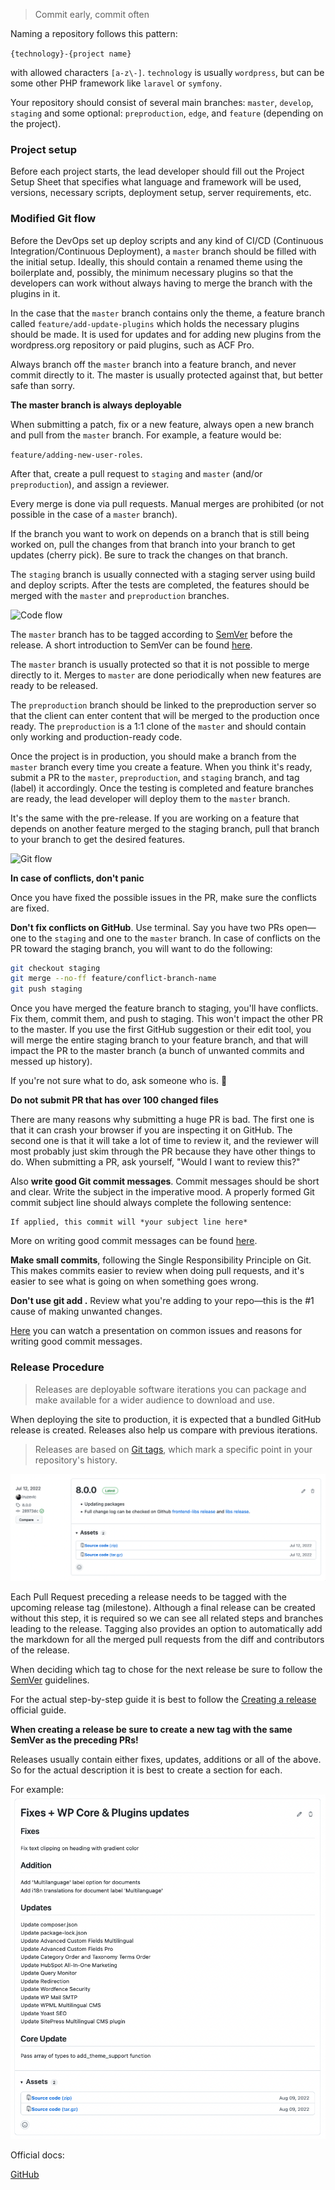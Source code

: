 > Commit early, commit often

Naming a repository follows this pattern:

`{technology}-{project name}`

with allowed characters `[a-z\-]`. `technology` is usually `wordpress`, but can be some other PHP framework like `laravel` or `symfony`.

Your repository should consist of several main branches: `master`, `develop`, `staging` and some optional: `preproduction`, `edge`, and `feature` (depending on the project).

### Project setup

Before each project starts, the lead developer should fill out the Project Setup Sheet that specifies what language and framework will be used, versions, necessary scripts, deployment setup, server requirements, etc.

### Modified Git flow

Before the DevOps set up deploy scripts and any kind of CI/CD (Continuous Integration/Continuous Deployment), a `master` branch should be filled with the initial setup. Ideally, this should contain a renamed theme using the boilerplate and, possibly, the minimum necessary plugins so that the developers can work without always having to merge the branch with the plugins in it.

In the case that the `master` branch contains only the theme, a feature branch called `feature/add-update-plugins` which holds the necessary plugins should be made. It is used for updates and for adding new plugins from the wordpress.org repository or paid plugins, such as ACF Pro.

Always branch off the `master` branch into a feature branch, and never commit directly to it. The master is usually protected against that, but better safe than sorry.

**The master branch is always deployable**

When submitting a patch, fix or a new feature, always open a new branch and pull from the `master` branch. For example, a feature would be:

`feature/adding-new-user-roles`.

After that, create a pull request to `staging` and `master` (and/or `preproduction`), and assign a reviewer.

Every merge is done via pull requests. Manual merges are prohibited (or not possible in the case of a `master` branch).

If the branch you want to work on depends on a branch that is still being worked on, pull the changes from that branch into your branch to get updates (cherry pick). Be sure to track the changes on that branch.

The `staging` branch is usually connected with a staging server using build and deploy scripts. After the tests are completed, the features should be merged with the `master` and `preproduction` branches.

![Code flow](/img/code-flow.png)

The `master` branch has to be tagged according to [SemVer](http://semver.org/) before the release. A short introduction to SemVer can be found [here](https://www.sitepoint.com/semantic-versioning-why-you-should-using/).

The `master` branch is usually protected so that it is not possible to merge directly to it. Merges to `master` are done periodically when new features are ready to be released.

The `preproduction` branch should be linked to the preproduction server so that the client can enter content that will be merged to the production once ready. The `preproduction` is a 1:1 clone of the `master` and should contain only working and production-ready code.

Once the project is in production, you should make a branch from the `master` branch every time you create a feature. When you think it's ready, submit a PR to the `master`, `preproduction`, and `staging` branch, and tag (label) it accordingly. Once the testing is completed and feature branches are ready, the lead developer will deploy them to the `master` branch.

It's the same with the pre-release. If you are working on a feature that depends on another feature merged to the staging branch, pull that branch to your branch to get the desired features.

![Git flow](/img/gitflow.png)

**In case of conflicts, don't panic**

Once you have fixed the possible issues in the PR, make sure the conflicts are fixed.

**Don't fix conflicts on GitHub**. Use terminal. Say you have two PRs open—one to the `staging` and one to the `master` branch. In case of conflicts on the PR toward the staging branch, you will want to do the following:

```bash
git checkout staging
git merge --no-ff feature/conflict-branch-name
git push staging
```

Once you have merged the feature branch to staging, you'll have conflicts. Fix them, commit them, and push to staging. This won't impact the other PR to the master. If you use the first GitHub suggestion or their edit tool, you will merge the entire staging branch to your feature branch, and that will impact the PR to the master branch (a bunch of unwanted commits and messed up history).

If you're not sure what to do, ask someone who is. 🙂

**Do not submit PR that has over 100 changed files**

There are many reasons why submitting a huge PR is bad. The first one is that it can crash your browser if you are inspecting it on GitHub. The second one is that it will take a lot of time to review it, and the reviewer will most probably just skim through the PR because they have other things to do. When submitting a PR, ask yourself, "Would I want to review this?"

Also **write good Git commit messages**. Commit messages should be short and clear. Write the subject in the imperative mood. A properly formed Git commit subject line should always complete the following sentence:

```
If applied, this commit will *your subject line here*
```

More on writing good commit messages can be found [here](https://chris.beams.io/posts/git-commit/).

**Make small commits**, following the Single Responsibility Principle on Git. This makes commits easier to review when doing pull requests, and it's easier to see what is going on when something goes wrong.

**Don't use git add .** Review what you're adding to your repo—this is the #1 cause of making unwanted changes.

[Here](https://wordpress.tv/2018/07/12/k-adam-white-what-we-forget-to-test/) you can watch a presentation on common issues and reasons for writing good commit messages.

### Release Procedure

> Releases are deployable software iterations you can package and make available for a wider audience to download and use.

When deploying the site to production, it is expected that a bundled GitHub release is created. Releases also help us compare with previous iterations.

> Releases are based on [Git tags](https://git-scm.com/book/en/Git-Basics-Tagging), which mark a specific point in your repository's history.

![GitHub Release - Eightshift Boilerplate](/img/github-release.png)

Each Pull Request preceding a release needs to be tagged with the upcoming release tag (milestone). Although a final release can be created without this step, it is required so we can see all related steps and branches leading to the release. Tagging also provides an option to automatically add the markdown for all the merged pull requests from the diff and contributors of the release.

When deciding which tag to chose for the next release be sure to follow the [SemVer](http://semver.org/) guidelines.

For the actual step-by-step guide it is best to follow the [Creating a release](https://docs.github.com/en/repositories/releasing-projects-on-github/managing-releases-in-a-repository#creating-a-release) official guide.

**When creating a release be sure to create a new tag with the same SemVer as the preceding PRs!**

Releases usually contain either fixes, updates, additions or all of the above. So for the actual description it is best to create a section for each.

For example:
![GitHub Release - description](/img/github-release-description.png)

Official docs:

[GitHub](https://docs.github.com/en/repositories/releasing-projects-on-github/about-releases)